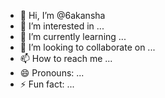 - 👋 Hi, I’m @6akansha
- 👀 I’m interested in ...
- 🌱 I’m currently learning ...
- 💞️ I’m looking to collaborate on ...
- 📫 How to reach me ...
- 😄 Pronouns: ...
- ⚡ Fun fact: ...

<!---
6akansha/6akansha is a ✨ special ✨ repository because its `README.md` (this file) appears on your GitHub profile.
You can click the Preview link to take a look at your changes.
--->
